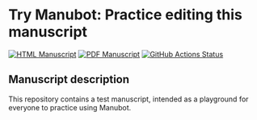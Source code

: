 # Try Manubot: Practice editing this manuscript

<!-- usage note: edit the H1 title above to personalize the manuscript -->

[![HTML Manuscript](https://img.shields.io/badge/manuscript-HTML-blue.svg)](https://rnwatanabe.github.io/test-manu/)
[![PDF Manuscript](https://img.shields.io/badge/manuscript-PDF-blue.svg)](https://rnwatanabe.github.io/test-manu/manuscript.pdf)
[![GitHub Actions Status](https://github.com/manubot/try-manubot/workflows/Manubot/badge.svg)](https://rnwatanabe.github.io/test-manu/actions)

## Manuscript description

<!-- usage note: edit this section. -->

This repository contains a test manuscript, intended as a playground for everyone to practice using Manubot.



